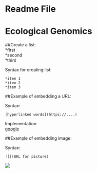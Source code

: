 # Readme File

# Ecological Genomics

##Create a list:   
*first   
*second   
*third   

Syntax for creating list:   
```
*item 1   
*item 2   
*item 3   
```
##Example of embedding a URL:  

Syntax:   
```
[hyperlinked words](https://....)
```

Implementation:   
[google](https://www.google.com/)

##Example of embedding image:

Syntax:
```
![](URL for picture)
```

![](https://cloud.githubusercontent.com/assets/25270960/22183874/077bd890-e096-11e6-84b4-85c599433870.jpg)
